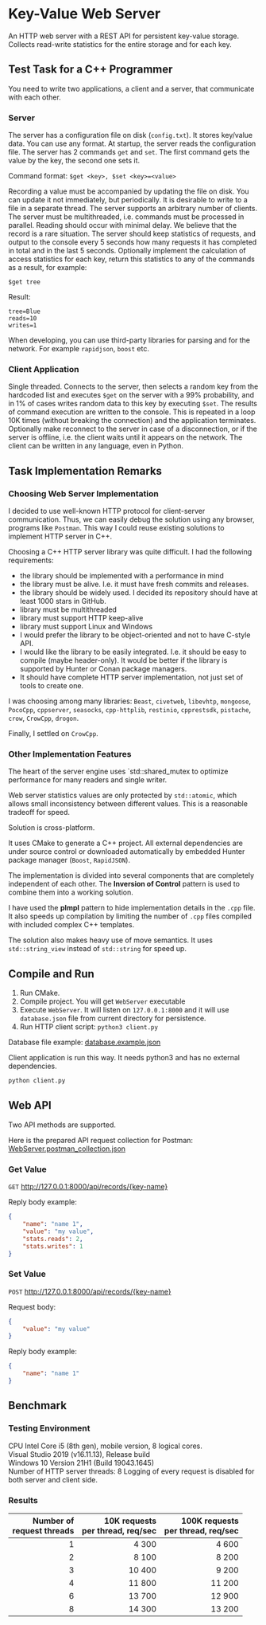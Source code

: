 # Key-Value Web Server

An HTTP web server with a REST API for persistent key-value storage.
Collects read-write statistics for the entire storage and for each key.

## Test Task for a C++ Programmer

You need to write two applications, a client and a server, that communicate with each other.

### Server

The server has a configuration file on disk (`config.txt`). It stores key/value data.
You can use any format. At startup, the server reads the configuration file.
The server has 2 commands `get` and `set`.
The first command gets the value by the key, the second one sets it.

Command format: `$get <key>, $set <key>=<value>`

Recording a value must be accompanied by updating the file on disk.
You can update it not immediately, but periodically.
It is desirable to write to a file in a separate thread.
The server supports an arbitrary number of clients.
The server must be multithreaded, i.e. commands must be processed in parallel.
Reading should occur with minimal delay. We believe that the record is a rare situation.
The server should keep statistics of requests, and output to the console every 5 seconds
how many requests it has completed in total and in the last 5 seconds.
Optionally implement the calculation of access statistics for each key,
return this statistics to any of the commands as a result, for example:

```text
$get tree
```

Result:

```text
tree=Blue
reads=10
writes=1
```

When developing, you can use third-party libraries for parsing and for the network.
For example `rapidjson`, `boost` etc.

### Client Application

Single threaded. Connects to the server, then selects a random key
from the hardcoded list and executes `$get` on the server with a 99% probability,
and in 1% of cases writes random data to this key by executing `$set`.
The results of command execution are written to the console.
This is repeated in a loop 10K times (without breaking the connection) and the application terminates.
Optionally make reconnect to the server in case of a disconnection, or if the server is offline,
i.e. the client waits until it appears on the network.
The client can be written in any language, even in Python.

## Task Implementation Remarks

### Choosing Web Server Implementation

I decided to use well-known HTTP protocol for client-server communication.
Thus, we can easily debug the solution using any browser, programs like `Postman`.
This way I could reuse existing solutions to implement HTTP server in C++.

Choosing a C++ HTTP server library was quite difficult.
I had the following requirements:

- the library should be implemented with a performance in mind
- the library must be alive. I.e. it must have fresh commits and releases.
- the library should be widely used. I decided its repository should have at least 1000 stars in GitHub.
- library must be multithreaded
- library must support HTTP keep-alive
- library must support Linux and Windows
- I would prefer the library to be object-oriented and not to have C-style API.
- I would like the library to be easily integrated. I.e. it should be easy to compile (maybe header-only).
  It would be better if the library is supported by Hunter or Conan package managers.
- It should have complete HTTP server implementation, not just set of tools to create one.

I was choosing among many libraries:
`Beast`, `civetweb`, `libevhtp`, `mongoose`, `PocoCpp`, `cppserver`, `seasocks`,
`cpp-httplib`, `restinio`, `cpprestsdk`, `pistache`, `crow`, `CrowCpp`, `drogon`.

Finally, I settled on `CrowCpp`.

### Other Implementation Features

The heart of the server engine uses `std::shared_mutex
to optimize performance for many readers and single writer.

Web server statistics values are only protected by `std::atomic`,
which allows small inconsistency between different values.
This is a reasonable tradeoff for speed.

Solution is cross-platform.

It uses CMake to generate a C++ project.
All external dependencies are under source control
or downloaded automatically by embedded Hunter package manager (`Boost`, `RapidJSON`).

The implementation is divided into several components that are completely independent of each other.
The **Inversion of Control** pattern is used to combine them into a working solution.

I have used the **pImpl** pattern to hide implementation details in the `.cpp` file.
It also speeds up compilation by limiting the number of `.cpp` files
compiled with included complex C++ templates.

The solution also makes heavy use of move semantics.
It uses `std::string_view` instead of `std::string` for speed up.

## Compile and Run

1. Run CMake.
2. Compile project. You will get `WebServer` executable
3. Execute `WebServer`. It will listen on `127.0.0.1:8000`
   and it will use `database.json` file from current directory for persistence.
4. Run HTTP client script: `python3 client.py`

Database file example:
[database.example.json](database.example.json)

Client application is run this way. It needs python3 and has no external dependencies.

```bash
python client.py
```

## Web API

Two API methods are supported.

Here is the prepared API request collection for Postman:
[WebServer.postman_collection.json](WebServer.postman_collection.json)

### Get Value

`GET` <http://127.0.0.1:8000/api/records/{key-name}>

Reply body example:

```json
{
    "name": "name 1",
    "value": "my value",
    "stats.reads": 2,
    "stats.writes": 1
}
```

### Set Value

`POST` <http://127.0.0.1:8000/api/records/{key-name}>

Request body:

```json
{
    "value": "my value"
}
```

Reply body example:

```json
{
    "name": "name 1"
}
```

## Benchmark

### Testing Environment

CPU Intel Core i5 (8th gen), mobile version, 8 logical cores.  
Visual Studio 2019 (v16.11.13), Release build  
Windows 10 Version 21H1 (Build 19043.1645)  
Number of HTTP server threads: 8
Logging of every request is disabled for both server and client side.

### Results

| Number of <br/>request threads | 10K requests <br/>per thread, req/sec | 100K requests <br/>per thread, req/sec |
|---:|------:|-------:|
| 1 |  4 300 |  4 600 |
| 2 |  8 100 |  8 200 |
| 3 | 10 400 |  9 200 |
| 4 | 11 800 | 11 200 |
| 6 | 13 700 | 12 900 |
| 8 | 14 300 | 13 200 |
